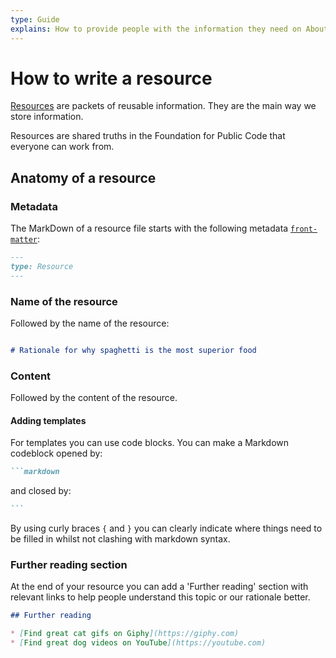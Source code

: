 ```yaml
---
type: Guide
explains: How to provide people with the information they need on About
---
```


# How to write a resource

[Resources](../../glossary/resource-definition.md) are packets of reusable information. They are the main way we store information.

Resources are shared truths in the Foundation for Public Code that everyone can work from.

## Anatomy of a resource

### Metadata

The MarkDown of a resource file starts with the following metadata [`front-matter`](https://jekyllrb.com/docs/front-matter/):

```markdown
---
type: Resource
---
```

### Name of the resource

Followed by the name of the resource:

```markdown

# Rationale for why spaghetti is the most superior food

```

### Content

Followed by the content of the resource.

#### Adding templates

For templates you can use code blocks. You can make a Markdown codeblock opened by:

````markdown
```markdown
````

and closed by:

````markdown
```
````

By using curly braces `{` and `}` you can clearly indicate where things need to be filled in whilst not clashing with markdown syntax.

### Further reading section

At the end of your resource you can add a 'Further reading' section with relevant links to help people understand this topic or our rationale better.

```markdown
## Further reading

* [Find great cat gifs on Giphy](https://giphy.com)
* [Find great dog videos on YouTube](https://youtube.com)
```
